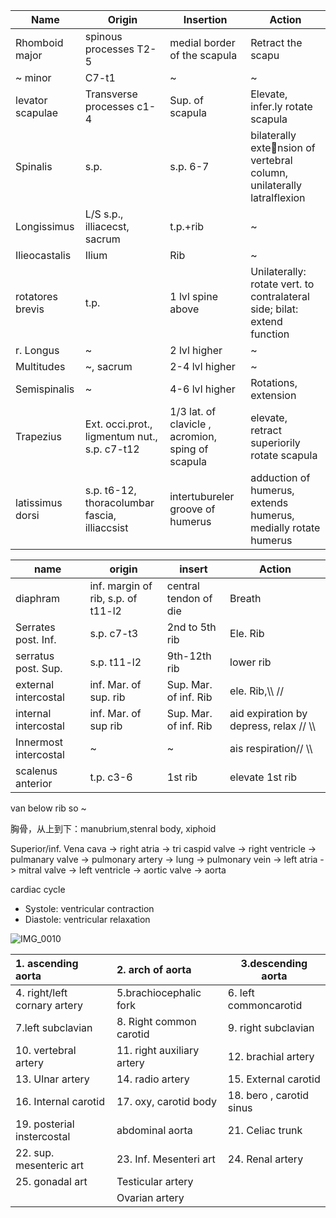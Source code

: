 | Name             | Origin                                   | Insertion                                | Action                                   |
| ---------------- | ---------------------------------------- | ---------------------------------------- | ---------------------------------------- |
| Rhomboid major   | spinous processes T2-5                   | medial border of the scapula             | Retract the scapu                        |
| ~ minor          | C7-t1                                    | ~                                        | ~                                        |
| levator scapulae | Transverse processes c1-4                | Sup. of scapula                          | Elevate, infer.ly rotate scapula         |
| Spinalis         | s.p.                                     | s.p. 6-7                                 | bilaterally extension of vertebral column, unilaterally latralflexion |
| Longissimus      | L/S s.p., illiacecst, sacrum             | t.p.+rib                                 | ~                                        |
| Ilieocastalis    | Ilium                                    | Rib                                      | ~                                        |
| rotatores brevis | t.p.                                     | 1 lvl spine above                        | Unilaterally: rotate vert. to contralateral side; bilat: extend function |
| r. Longus        | ~                                        | 2 lvl higher                             | ~                                        |
| Multitudes       | ~, sacrum                                | 2-4 lvl higher                           | ~                                        |
| Semispinalis     | ~                                        | 4-6 lvl higher                           | Rotations, extension                     |
| Trapezius        | Ext. occi.prot., ligmentum nut., s.p. c7-t12 | 1/3 lat. of clavicle , acromion, sping of scapula | elevate, retract superiorily rotate scapula |
| latissimus dorsi | s.p. t6-12, thoracolumbar fascia, illiaccsist | intertubureler groove of humerus         | adduction of humerus, extends humerus, medially rotate humerus |

| name                  | origin                             | insert                | Action                                  |
| --------------------- | ---------------------------------- | --------------------- | --------------------------------------- |
| diaphram              | inf. margin of rib, s.p. of t11-l2 | central tendon of die | Breath                                  |
| Serrates post. Inf.   | s.p. c7-t3                         | 2nd to 5th rib        | Ele. Rib                                |
| serratus post. Sup.   | s.p. t11-l2                        | 9th-12th rib          | lower rib                               |
| external intercostal  | inf. Mar. of sup. rib              | Sup. Mar. of inf. Rib | ele. Rib,\\\ //                         |
| internal intercostal  | inf. Mar. of sup rib               | Sup. Mar. of inf. Rib | aid expiration by depress, relax // \\\ |
| Innermost intercostal | ~                                  | ~                     | ais respiration// \\\                   |
| scalenus anterior     | t.p. c3-6                          | 1st rib               | elevate 1st rib                         |

van below rib so ~

胸骨，从上到下：manubrium,stenral body, xiphoid

Superior/inf. Vena cava -> right atria -> tri caspid valve -> right ventricle -> pulmanary valve -> pulmonary artery -> lung -> pulmonary vein -> left atria -> mitral valve -> left ventricle -> aortic valve -> aorta

cardiac cycle

- Systole: ventricular contraction
- Diastole: ventricular relaxation

![IMG_0010](/Users/zyz-mbp/Downloads/IMG_0010.jpg)

| 1. ascending aorta           | 2. arch of aorta           | 3.descending aorta       |
| :--------------------------- | :------------------------- | ------------------------ |
| 4. right/left cornary artery | 5.brachiocephalic fork     | 6. left commoncarotid    |
| 7.left subclavian            | 8. Right common carotid    | 9. right subclavian      |
| 10. vertebral artery         | 11. right auxiliary artery | 12. brachial artery      |
| 13. Ulnar artery             | 14. radio artery           | 15. External carotid     |
| 16. Internal carotid         | 17. oxy, carotid body      | 18. bero , carotid sinus |
| 19. posterial instercostal   | abdominal aorta            | 21. Celiac trunk         |
| 22. sup. mesenteric art      | 23. Inf. Mesenteri art     | 24. Renal artery         |
| 25. gonadal art              | Testicular artery          |                          |
|                              | Ovarian artery             |                          |

